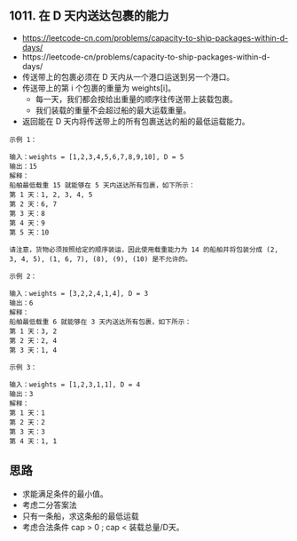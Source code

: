 ## 1011. 在 D 天内送达包裹的能力
- https://leetcode-cn.com/problems/capacity-to-ship-packages-within-d-days/
- https://leetcode-cn/problems/capacity-to-ship-packages-within-d-days/
- 传送带上的包裹必须在 D 天内从一个港口运送到另一个港口。
- 传送带上的第 i 个包裹的重量为 weights[i]。
  - 每一天，我们都会按给出重量的顺序往传送带上装载包裹。
  - 我们装载的重量不会超过船的最大运载重量。
- 返回能在 D 天内将传送带上的所有包裹送达的船的最低运载能力。

```
示例 1：

输入：weights = [1,2,3,4,5,6,7,8,9,10], D = 5
输出：15
解释：
船舶最低载重 15 就能够在 5 天内送达所有包裹，如下所示：
第 1 天：1, 2, 3, 4, 5
第 2 天：6, 7
第 3 天：8
第 4 天：9
第 5 天：10

请注意，货物必须按照给定的顺序装运，因此使用载重能力为 14 的船舶并将包装分成 (2, 3, 4, 5), (1, 6, 7), (8), (9), (10) 是不允许的。
```
```
示例 2：

输入：weights = [3,2,2,4,1,4], D = 3
输出：6
解释：
船舶最低载重 6 就能够在 3 天内送达所有包裹，如下所示：
第 1 天：3, 2
第 2 天：2, 4
第 3 天：1, 4
```
```
示例 3：

输入：weights = [1,2,3,1,1], D = 4
输出：3
解释：
第 1 天：1
第 2 天：2
第 3 天：3
第 4 天：1, 1
```

## 思路
- 求能满足条件的最小值。
- 考虑二分答案法
- 只有一条船，求这条船的最低运载  
- 考虑合法条件
  cap > 0 ; cap < 装载总量/D天。
